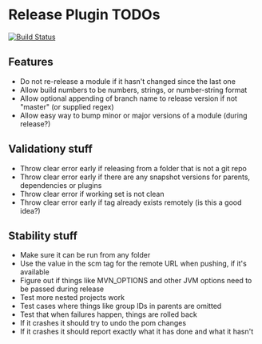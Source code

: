 Release Plugin TODOs
====================

[![Build Status](https://travis-ci.org/danielflower/multi-module-maven-release-plugin.svg?branch=master)](https://travis-ci.org/danielflower/multi-module-maven-release-plugin)

Features
--------

* Do not re-release a module if it hasn't changed since the last one
* Allow build numbers to be numbers, strings, or number-string format
* Allow optional appending of branch name to release version if not "master" (or supplied regex)
* Allow easy way to bump minor or major versions of a module (during release?)

Validationy stuff
-----------------

* Throw clear error early if releasing from a folder that is not a git repo
* Throw clear error early if there are any snapshot versions for parents, dependencies or plugins
* Throw clear error if working set is not clean
* Throw clear error early if tag already exists remotely (is this a good idea?)

Stability stuff
---------------

* Make sure it can be run from any folder
* Use the value in the scm tag for the remote URL when pushing, if it's available
* Figure out if things like MVN_OPTIONS and other JVM options need to be passed during release
* Test more nested projects work
* Test cases where things like group IDs in parents are omitted
* Test that when failures happen, things are rolled back
* If it crashes it should try to undo the pom changes
* If it crashes it should report exactly what it has done and what it hasn't
